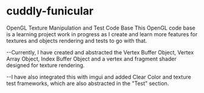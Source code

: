 # cuddly-funicular
OpenGL Texture Manipulation and Test Code Base
This OpenGL code base is a learning project work in progress as I create and learn more features for textures and objects rendering and 
tests to go with that.

--Currently, I have created and abstracted the Vertex Buffer Object, Vertex Array Object, Index Buffer Object and a vertex and fragment 
shader designed for texture rendering.

--I have also integrated this with imgui and added Clear Color and texture test frameworks, which are also abstracted in the "Test" section.
